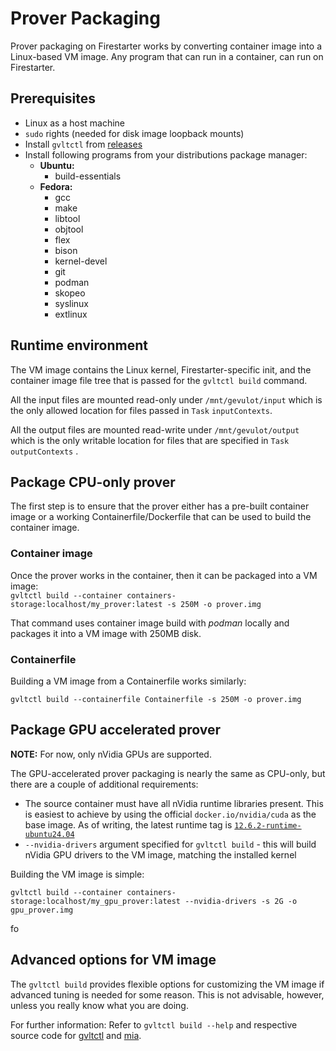 # Prover Packaging

Prover packaging on Firestarter works by converting container image into a Linux-based VM image. Any program that can run in a container, can run on Firestarter.

## Prerequisites

* Linux as a host machine
* `sudo` rights (needed for disk image loopback mounts)
* Install `gvltctl` from [releases](https://github.com/gevulotnetwork/gvltctl/releases/latest)
* Install following programs from your distributions package manager:
  * **Ubuntu:**
    * build-essentials
  * **Fedora:**
    * gcc
    * make
    * libtool
    * objtool
    * flex
    * bison
    * kernel-devel
    * git
    * podman
    * skopeo
    * syslinux
    * extlinux

## Runtime environment

The VM image contains the Linux kernel, Firestarter-specific init, and the container image file tree that is passed for the `gvltctl build` command.

All the input files are mounted read-only under `/mnt/gevulot/input` which is the only allowed location for files passed in `Task` `inputContexts`.

All the output files are mounted read-write under `/mnt/gevulot/output` which is the only writable location for files that are specified in `Task` `outputContexts` .

## Package CPU-only prover

The first step is to ensure that the prover either has a pre-built container image or a working Containerfile/Dockerfile that can be used to build the container image.

### Container image

Once the prover works in the container, then it can be packaged into a VM image:\
`gvltctl build --container containers-storage:localhost/my_prover:latest -s 250M -o prover.img`

That command uses container image build with _podman_ locally and packages it into a VM image with 250MB disk.

### Containerfile

Building a VM image from a Containerfile works similarly:

`gvltctl build --containerfile Containerfile -s 250M -o prover.img`

## Package GPU accelerated prover

**NOTE:** For now, only nVidia GPUs are supported.

The GPU-accelerated prover packaging is nearly the same as CPU-only, but there are a couple of additional requirements:

* The source container must have all nVidia runtime libraries present. This is easiest to achieve by using the official `docker.io/nvidia/cuda` as the base image. As of writing, the latest runtime tag is [`12.6.2-runtime-ubuntu24.04`](https://gitlab.com/nvidia/container-images/cuda/blob/master/dist/12.6.2/ubuntu2404/runtime/Dockerfile)
* `--nvidia-drivers` argument specified for `gvltctl build` - this will build nVidia GPU drivers to the VM image, matching the installed kernel

Building the VM image is simple:

`gvltctl build --container containers-storage:localhost/my_gpu_prover:latest --nvidia-drivers -s 2G -o gpu_prover.img`

fo

## Advanced options for VM image

The `gvltctl build` provides flexible options for customizing the VM image if advanced tuning is needed for some reason. This is not advisable, however, unless you really know what you are doing.

For further information: Refer to `gvltctl build --help` and respective source code for [gvltctl](https://github.com/gevulotnetwork/gvltctl) and [mia](https://github.com/gevulotnetwork/mia).





